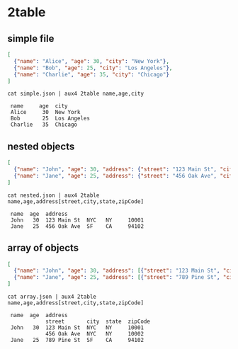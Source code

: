 # 2table

## simple file

```file:simple.json
[
  {"name": "Alice", "age": 30, "city": "New York"},
  {"name": "Bob", "age": 25, "city": "Los Angeles"},
  {"name": "Charlie", "age": 35, "city": "Chicago"}
]
```

```execute
cat simple.json | aux4 2table name,age,city
```

```expect
 name     age  city
 Alice     30  New York
 Bob       25  Los Angeles
 Charlie   35  Chicago
```

## nested objects

```file:nested.json
[
  {"name": "John", "age": 30, "address": {"street": "123 Main St", "city": "NYC", "state": "NY", "zipCode": "10001"}},
  {"name": "Jane", "age": 25, "address": {"street": "456 Oak Ave", "city": "SF", "state": "CA", "zipCode": "94102"}}
]
```

```execute
cat nested.json | aux4 2table name,age,address[street,city,state,zipCode]
```

```expect
 name  age  address
 John   30  123 Main St  NYC   NY     10001
 Jane   25  456 Oak Ave  SF    CA     94102
```

## array of objects

```file:array.json
[
  {"name": "John", "age": 30, "address": [{"street": "123 Main St", "city": "NYC", "state": "NY", "zipCode": "10001"}, {"street": "456 Oak Ave", "city": "NYC", "state": "NY", "zipCode": "10002"}]},
  {"name": "Jane", "age": 25, "address": [{"street": "789 Pine St", "city": "SF", "state": "CA", "zipCode": "94102"}]}
]
```

```execute
cat array.json | aux4 2table name,age,address[street,city,state,zipCode]
```

```expect
 name  age  address
            street       city  state  zipCode
 John   30  123 Main St  NYC   NY     10001
            456 Oak Ave  NYC   NY     10002
 Jane   25  789 Pine St  SF    CA     94102
```
